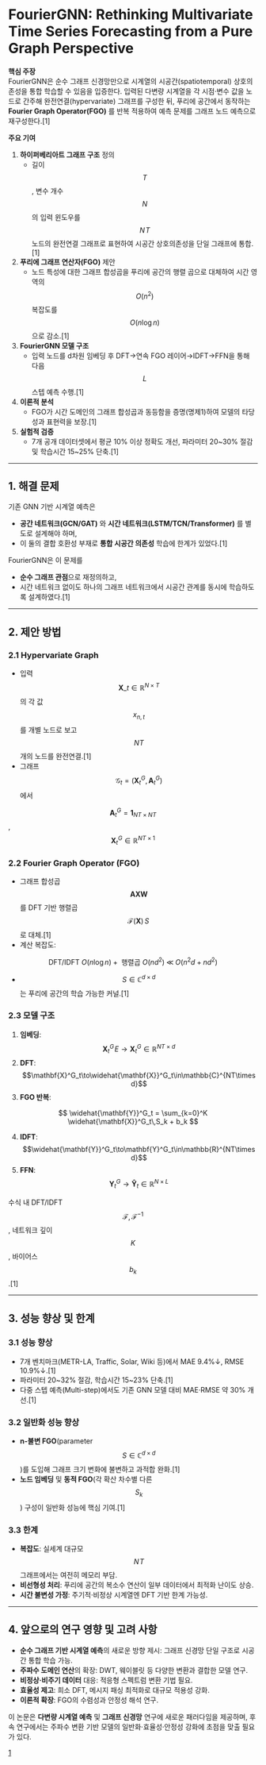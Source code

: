 # FourierGNN: Rethinking Multivariate Time Series Forecasting from a Pure Graph Perspective

**핵심 주장**  
FourierGNN은 순수 그래프 신경망만으로 시계열의 시공간(spatiotemporal) 상호의존성을 통합 학습할 수 있음을 입증한다. 입력된 다변량 시계열을 각 시점·변수 값을 노드로 간주해 완전연결(hypervariate) 그래프를 구성한 뒤, 푸리에 공간에서 동작하는 **Fourier Graph Operator(FGO)** 를 반복 적용하여 예측 문제를 그래프 노드 예측으로 재구성한다.[1]

**주요 기여**  
1. **하이퍼베리아트 그래프 구조** 정의  
   - 길이 $$T$$, 변수 개수 $$N$$의 입력 윈도우를 $$N\!T$$ 노드의 완전연결 그래프로 표현하여 시공간 상호의존성을 단일 그래프에 통합.[1]
2. **푸리에 그래프 연산자(FGO)** 제안  
   - 노드 특성에 대한 그래프 합성곱을 푸리에 공간의 행렬 곱으로 대체하여 시간 영역의 $$O(n^2)$$ 복잡도를 $$O(n\log n)$$으로 감소.[1]
3. **FourierGNN 모델 구조**  
   - 입력 노드를 d차원 임베딩 후 DFT→연속 FGO 레이어→IDFT→FFN을 통해 다음 $$L$$스텝 예측 수행.[1]
4. **이론적 분석**  
   - FGO가 시간 도메인의 그래프 합성곱과 동등함을 증명(명제1)하여 모델의 타당성과 표현력을 보장.[1]
5. **실험적 검증**  
   - 7개 공개 데이터셋에서 평균 10% 이상 정확도 개선, 파라미터 20~30% 절감 및 학습시간 15~25% 단축.[1]

***

## 1. 해결 문제  
기존 GNN 기반 시계열 예측은  
- **공간 네트워크(GCN/GAT)** 와 **시간 네트워크(LSTM/TCN/Transformer)** 를 별도로 설계해야 하며,  
- 이 둘의 결합 호환성 부재로 **통합 시공간 의존성** 학습에 한계가 있었다.[1]

FourierGNN은 이 문제를  
- **순수 그래프 관점**으로 재정의하고,  
- 시간 네트워크 없이도 하나의 그래프 네트워크에서 시공간 관계를 동시에 학습하도록 설계하였다.[1]

***

## 2. 제안 방법

### 2.1 Hypervariate Graph  
- 입력 $$\mathbf{X}\_t\in\mathbb{R}^{N\times T}$$의 각 값 $$x_{n,t}$$를 개별 노드로 보고 $$NT$$개의 노드를 완전연결.[1]
- 그래프 $$\mathcal{G}_t=(\mathbf{X}^G_t,\mathbf{A}^G_t)$$에서  

$$\mathbf{A}^G_t=\mathbf{1}_{NT\times NT}$$, $$\mathbf{X}^G_t\in\mathbb{R}^{NT\times1}$$  

### 2.2 Fourier Graph Operator (FGO)  
- 그래프 합성곱 $$\mathbf{A}\mathbf{X}\mathbf{W}$$를 DFT 기반 행렬곱 $$\mathcal{F}(\mathbf{X})\,S\,$$로 대체.[1]
- 계산 복잡도:  

$$
    \text{DFT/IDFT }O(n\log n) + \text{ 행렬곱 }O(nd^2)
    \;\ll\;O(n^2d + nd^2)
  $$  

- $$S\in\mathbb{C}^{d\times d}$$는 푸리에 공간의 학습 가능한 커널.[1]

### 2.3 모델 구조  
1. **임베딩**: $$\mathbf{X}^G_t\!E\to\mathbf{X}^G_t\in\mathbb{R}^{NT\times d}$$  
2. **DFT**: $$\mathbf{X}^G_t\to\widehat{\mathbf{X}}^G_t\in\mathbb{C}^{NT\times d}$$  
3. **FGO 반복**:

$$
     \widehat{\mathbf{Y}}^G_t
     = \sum_{k=0}^K 
       \widehat{\mathbf{X}}^G_t\,S_k + b_k
   $$

4. **IDFT**: $$\widehat{\mathbf{Y}}^G_t\to\mathbf{Y}^G_t\in\mathbb{R}^{NT\times d}$$  
5. **FFN**: $$\mathbf{Y}^G_t\to\mathbf{\hat{Y}}_t\in\mathbb{R}^{N\times L}$$  

수식 내 DFT/IDFT $$\mathcal{F},\mathcal{F}^{-1}$$, 네트워크 깊이 $$K$$, 바이어스 $$b_k$$.[1]

***

## 3. 성능 향상 및 한계

### 3.1 성능 향상  
- 7개 벤치마크(METR-LA, Traffic, Solar, Wiki 등)에서 MAE 9.4%↓, RMSE 10.9%↓.[1]
- 파라미터 20~32% 절감, 학습시간 15~23% 단축.[1]
- 다중 스텝 예측(Multi-step)에서도 기존 GNN 모델 대비 MAE·RMSE 약 30% 개선.[1]

### 3.2 일반화 성능 향상  
- **n-불변 FGO**(parameter $$S\in\mathbb{C}^{d\times d}$$)를 도입해 그래프 크기 변화에 불변하고 과적합 완화.[1]
- **노드 임베딩** 및 **동적 FGO**(각 확산 차수별 다른 $$S_k$$) 구성이 일반화 성능에 핵심 기여.[1]

### 3.3 한계  
- **복잡도**: 실세계 대규모 $$N\!T$$ 그래프에서는 여전히 메모리 부담.  
- **비선형성 처리**: 푸리에 공간의 복소수 연산이 일부 데이터에서 최적화 난이도 상승.  
- **시간 불변성 가정**: 주기적·비정상 시계열엔 DFT 기반 한계 가능성.

***

## 4. 앞으로의 연구 영향 및 고려 사항

- **순수 그래프 기반 시계열 예측**의 새로운 방향 제시: 그래프 신경망 단일 구조로 시공간 통합 학습 가능.  
- **주파수 도메인 연산**의 확장: DWT, 웨이블릿 등 다양한 변환과 결합한 모델 연구.  
- **비정상·비주기 데이터** 대응: 적응형 스펙트럼 변환 기법 필요.  
- **효율성 제고**: 희소 DFT, 메시지 패싱 최적화로 대규모 적용성 강화.  
- **이론적 확장**: FGO의 수렴성과 안정성 해석 연구.  

이 논문은 **다변량 시계열 예측** 및 **그래프 신경망** 연구에 새로운 패러다임을 제공하며, 후속 연구에서는 주파수 변환 기반 모델의 일반화·효율성·안정성 강화에 초점을 맞출 필요가 있다.

[1](https://ppl-ai-file-upload.s3.amazonaws.com/web/direct-files/attachments/65988149/55e65316-d7d4-4627-89a5-03e3211fa4d2/2311.06190v1.pdf)
